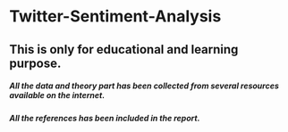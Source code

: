 # Twitter-Sentiment-Analysis

## This is only for educational and learning purpose.

##### All the data and theory part has been collected from several resources available on the internet.

##### All the references has been included in the report.

